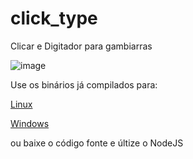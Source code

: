 # click_type
Clicar e Digitador para gambiarras

![image](https://user-images.githubusercontent.com/8255563/153003480-b93d4d62-814e-4ba5-ab3e-771ef100c9f6.png)


Use os binários já compilados para:

[Linux](https://github.com/ronaldoaf/click_type/releases/download/1.0.0/click_type-linux)

[Windows](https://github.com/ronaldoaf/click_type/releases/download/1.0.0/click_type-win.exe)




ou baixe o código fonte e últize o NodeJS 
